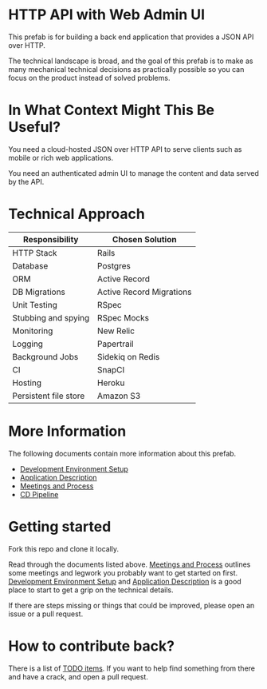 # HTTP API with Web Admin UI

This prefab is for building a back end application that provides a JSON API over HTTP.

The technical landscape is broad, and the goal of this prefab is to make as many
mechanical technical decisions as practically possible so you can focus on the
product instead of solved problems.

# In What Context Might This Be Useful?

You need a cloud-hosted JSON over HTTP API to serve clients such as mobile or rich web applications.

You need an authenticated admin UI to manage the content and data served by the API.

# Technical Approach

| Responsibility        | Chosen Solution          |
| --------------------- | ------------------------ |
| HTTP Stack            | Rails                    |
| Database              | Postgres                 |
| ORM                   | Active Record            |
| DB Migrations         | Active Record Migrations |
| Unit Testing          | RSpec                    |
| Stubbing and spying   | RSpec Mocks              |
| Monitoring            | New Relic                |
| Logging               | Papertrail               |
| Background Jobs       | Sidekiq on Redis         |
| CI                    | SnapCI                   |
| Hosting               | Heroku                   |
| Persistent file store | Amazon S3                |

# More Information

The following documents contain more information about this prefab.

 - [Development Environment Setup][]
 - [Application Description][]
 - [Meetings and Process][]
 - [CD Pipeline][]

# Getting started

Fork this repo and clone it locally.

Read through the documents listed above. [Meetings and Process][] outlines some meetings and legwork you probably want to get started on first. [Development Environment Setup][] and [Application Description][] is a good place to start to get a grip on the technical details.

If there are steps missing or things that could be improved, please open an issue or a pull request.

# How to contribute back?

There is a list of [TODO items][]. If you want to help find something from there and have a crack, and open a pull request.


[Development Environment Setup]: docs/development-environment.md
[Application Description]:       docs/application-description.md
[Meetings and Process]:          docs/meetings-and-process.md
[CD Pipeline]:                   docs/cd-pipeline.md
[TODO items]:    TODO.md
